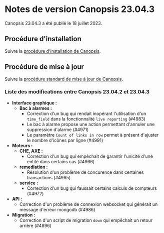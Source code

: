 # Notes de version Canopsis 23.04.3

Canopsis 23.04.3 a été publié le 18 juillet 2023.

## Procédure d'installation

Suivre la [procédure d'installation de Canopsis](../guide-administration/installation/index.md).

## Procédure de mise à jour

Suivre la [procédure standard de mise à jour de Canopsis](../guide-administration/mise-a-jour/index.md).

### Liste des modifications entre Canopsis 23.04.2 et 23.04.3

*  **Interface graphique :**
    *  **Bac à alarmes :**
        * Correction d'un bug qui rendait inopérant l'utilisation d'un `time_field` dans la fonctionnalité `live reporting` (#4983)
        * Le bac à alarme propose une action permettant d'annuler une suppression d'alarme (#4971)
        * Le paramètre `Count of links in row` permet à présent d'ajuster le nombre d'icônes par ligne (#4991)
*  **Moteurs :**
    *  **CHE, AXE :**
        * Correction d'un bug qui empêchait de garantir l'unicité d'une entité dans certains cas (#4966)
    *  **remediation :**
        * Résolution d'un problème de concurence dans certaines transactions (#4965)
    *  **service :**
        * Correction d'un bug qui faussait certains calculs de compteurs (#4972)
*  **API :**
    * Correction d'un problème de connexion websocket qui générait un message d'erreur mongodb (#4986)
*  **Migration :**
    * Correction d'un script de migration `down` qui empêchait un retour arrière (#4896)
